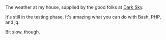 The weather at my house, supplied by the good folks
at <a href=https://darksky.net/poweredby/> Dark Sky</a>.

It's still in the testing phase. It's amazing what you can do with Bash, PHP, and jq.

Bit slow, though.
